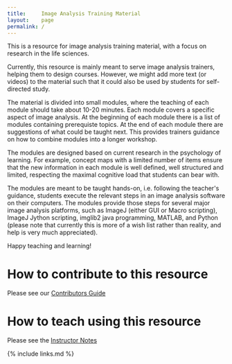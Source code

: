 ```yaml
---
title:     Image Analysis Training Material
layout:    page
permalink: /
---
```


This is a resource for image analysis training material, with a focus on research in the life sciences.

Currently, this resource is mainly meant to serve image analysis trainers, helping them to design courses.
However, we might add more text (or videos) to the material such that it could also be used by students for self-directed study.

The material is divided into small modules, where the teaching of each module should take about 10-20 minutes. Each module covers a specific aspect of image analysis. At the beginning of each module there is a list of modules containing prerequiste topics. At the end of each module there are suggestions of what could be taught next. This provides trainers guidance on how to combine modules into a longer workshop.

The modules are designed based on current research in the psychology of learning. For example, concept maps with a limited number of items ensure that the new information in each module is well defined, well structured and limited, respecting the maximal cognitive load that students can bear with.

The modules are meant to be taught hands-on, i.e. following the teacher's guidance, students execute the relevant steps in an image analysis software on their computers. The modules provide those steps for several major image analysis platforms, such as ImageJ (either GUI or Macro scripting), ImageJ Jython scripting, imglib2 java programming, MATLAB, and Python (please note that currently this is more of a wish list rather than reality, and help is very much appreciated).

Happy teaching and learning!

# How to contribute to this resource

Please see our [Contributors Guide](CONTRIBUTING.md)

# How to teach using this resource

Please see the [Instructor Notes](guide/index.html)

{% include links.md %}
